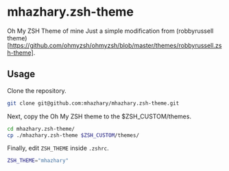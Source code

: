 # mhazhary.zsh-theme
Oh My ZSH Theme of mine
Just a simple modification from (robbyrussell theme)[https://github.com/ohmyzsh/ohmyzsh/blob/master/themes/robbyrussell.zsh-theme].

## Usage
Clone the repository.
```bash
git clone git@github.com:mhazhary/mhazhary.zsh-theme.git
```

Next, copy the Oh My ZSH theme to the $ZSH_CUSTOM/themes.
```bash
cd mhazhary.zsh-theme/
cp ./mhazhary.zsh-theme $ZSH_CUSTOM/themes/
```

Finally, edit `ZSH_THEME` inside `.zshrc`.
```bash
ZSH_THEME="mhazhary"
```

